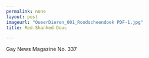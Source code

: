```yaml
---
permalink: none
layout: post
imageurl: "QueerDieren_001_Roodscheendoek PDF-1.jpg"
title: Red-Shanked Douc

---
```


Gay News Magazine No. 337
